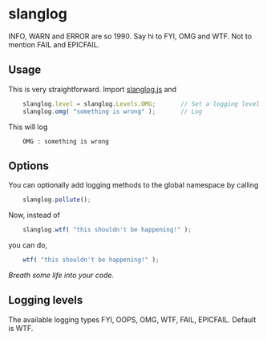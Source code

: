 slanglog
========

INFO, WARN and ERROR are so 1990. Say hi to FYI, OMG and WTF. Not to mention FAIL and EPICFAIL.

Usage
-----
This is very straightforward. Import [slanglog.js](https://github.com/harith/slanglog/downloads) and 

```javascript
    slanglog.level = slanglog.Levels.OMG;       // Set a logging level
    slanglog.omg( "something is wrong" );       // Log
```

This will log

```
    OMG : something is wrong
```

Options
-------

You can optionally add logging methods to the global namespace by calling

```javascript
    slanglog.pollute();
```

Now, instead of 

```javascript
    slanglog.wtf( "this shouldn't be happening!" );
```

you can do,

```javascript
    wtf( "this shouldn't be happening!" );
```

*Breath some life into your code.*


Logging levels
------------------------

The available logging types FYI, OOPS, OMG, WTF, FAIL, EPICFAIL. Default is WTF.
